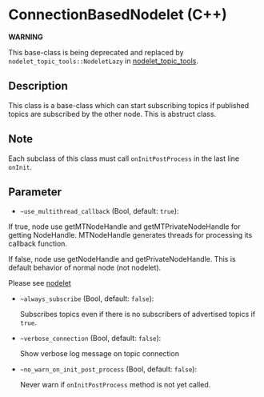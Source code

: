 # ConnectionBasedNodelet (C++)

**WARNING**

This base-class is being deprecated and replaced by `nodelet_topic_tools::NodeletLazy` in
[nodelet_topic_tools](http://wiki.ros.org/nodelet_topic_tools).

## Description

This class is a base-class which can start subscribing topics if published topics are subscribed by the other node.
This is abstruct class.

## Note

Each subclass of this class must call `onInitPostProcess` in the last line `onInit`.

## Parameter
- `~use_multithread_callback` (Bool, default: `true`):

If true, node use getMTNodeHandle and getMTPrivateNodeHandle for getting NodeHandle.
MTNodeHandle generates threads for processing its callback function.

If false, node use getNodeHandle and getPrivateNodeHandle.
This is default behavior of normal node (not nodelet).

Please see [nodelet](http://wiki.ros.org/nodelet)

- `~always_subscribe` (Bool, default: `false`):

  Subscribes topics even if there is no subscribers of advertised topics if `true`.
- `~verbose_connection` (Bool, default: `false`):

  Show verbose log message on topic connection

- `~no_warn_on_init_post_process` (Bool, default: `false`):

  Never warn if `onInitPostProcess` method is not yet called.
